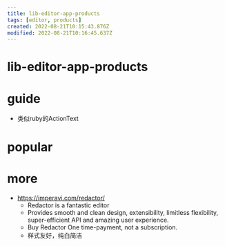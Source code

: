 ```yaml
---
title: lib-editor-app-products
tags: [editor, products]
created: 2022-08-21T10:15:43.876Z
modified: 2022-08-21T10:16:45.637Z
---
```


# lib-editor-app-products

# guide

- 类似ruby的ActionText
# popular

# more

- https://imperavi.com/redactor/
  - Redactor is a fantastic editor 
  - Provides smooth and clean design, extensibility, limitless flexibility, super-efficient API and amazing user experience.
  - Buy Redactor One time-payment, not a subscription.
  - 样式友好，纯白简洁

